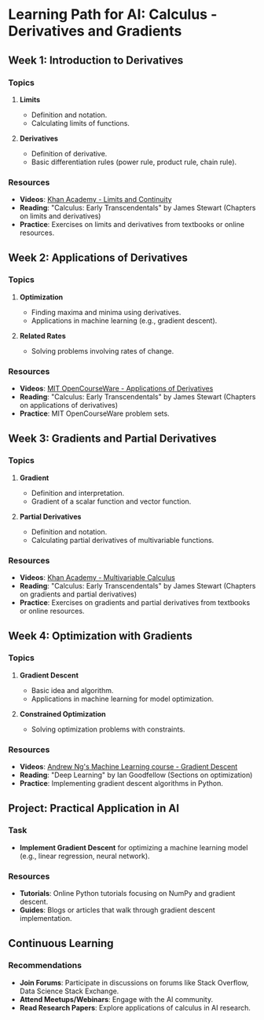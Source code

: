 # Learning Path for AI: Calculus - Derivatives and Gradients

## Week 1: Introduction to Derivatives

### Topics
1. **Limits**
   - Definition and notation.
   - Calculating limits of functions.

2. **Derivatives**
   - Definition of derivative.
   - Basic differentiation rules (power rule, product rule, chain rule).

### Resources
- **Videos**: [Khan Academy - Limits and Continuity](https://www.khanacademy.org/math/calculus-1)
- **Reading**: "Calculus: Early Transcendentals" by James Stewart (Chapters on limits and derivatives)
- **Practice**: Exercises on limits and derivatives from textbooks or online resources.

## Week 2: Applications of Derivatives

### Topics
1. **Optimization**
   - Finding maxima and minima using derivatives.
   - Applications in machine learning (e.g., gradient descent).

2. **Related Rates**
   - Solving problems involving rates of change.

### Resources
- **Videos**: [MIT OpenCourseWare - Applications of Derivatives](https://ocw.mit.edu/courses/mathematics/18-01sc-single-variable-calculus-fall-2010)
- **Reading**: "Calculus: Early Transcendentals" by James Stewart (Chapters on applications of derivatives)
- **Practice**: MIT OpenCourseWare problem sets.

## Week 3: Gradients and Partial Derivatives

### Topics
1. **Gradient**
   - Definition and interpretation.
   - Gradient of a scalar function and vector function.

2. **Partial Derivatives**
   - Definition and notation.
   - Calculating partial derivatives of multivariable functions.

### Resources
- **Videos**: [Khan Academy - Multivariable Calculus](https://www.khanacademy.org/math/multivariable-calculus)
- **Reading**: "Calculus: Early Transcendentals" by James Stewart (Chapters on gradients and partial derivatives)
- **Practice**: Exercises on gradients and partial derivatives from textbooks or online resources.

## Week 4: Optimization with Gradients

### Topics
1. **Gradient Descent**
   - Basic idea and algorithm.
   - Applications in machine learning for model optimization.

2. **Constrained Optimization**
   - Solving optimization problems with constraints.

### Resources
- **Videos**: [Andrew Ng's Machine Learning course - Gradient Descent](https://www.coursera.org/learn/machine-learning)
- **Reading**: "Deep Learning" by Ian Goodfellow (Sections on optimization)
- **Practice**: Implementing gradient descent algorithms in Python.

## Project: Practical Application in AI

### Task
- **Implement Gradient Descent** for optimizing a machine learning model (e.g., linear regression, neural network).

### Resources
- **Tutorials**: Online Python tutorials focusing on NumPy and gradient descent.
- **Guides**: Blogs or articles that walk through gradient descent implementation.

## Continuous Learning

### Recommendations
- **Join Forums**: Participate in discussions on forums like Stack Overflow, Data Science Stack Exchange.
- **Attend Meetups/Webinars**: Engage with the AI community.
- **Read Research Papers**: Explore applications of calculus in AI research.

